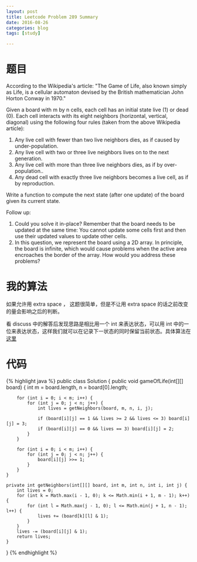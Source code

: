 ```yaml
---
layout: post
title: Leetcode Problem 289 Summary
date: 2016-08-26
categories: blog
tags: [study]

---
```


# 题目

According to the Wikipedia's article: "The Game of Life, also known simply as Life, is a cellular automaton devised by the British mathematician John Horton Conway in 1970."

Given a board with m by n cells, each cell has an initial state live (1) or dead (0). Each cell interacts with its eight neighbors (horizontal, vertical, diagonal) using the following four rules (taken from the above Wikipedia article):

1. Any live cell with fewer than two live neighbors dies, as if caused by under-population.
2. Any live cell with two or three live neighbors lives on to the next generation.
3. Any live cell with more than three live neighbors dies, as if by over-population..
4. Any dead cell with exactly three live neighbors becomes a live cell, as if by reproduction.

Write a function to compute the next state (after one update) of the board given its current state.

Follow up:   
1. Could you solve it in-place? Remember that the board needs to be updated at the same time: You cannot update some cells first and then use their updated values to update other cells.
2. In this question, we represent the board using a 2D array. In principle, the board is infinite, which would cause problems when the active area encroaches the border of the array. How would you address these problems?

# 我的算法

如果允许用 extra space ， 这题很简单，但是不让用 extra space 的话之前改变的量会影响之后的判断。

看 discuss 中的解答后发现思路是相比用一个 int 来表达状态，可以用 int 中的一位来表达状态，这样我们就可以在记录下一状态的同时保留当前状态。具体算法在[这里](https://discuss.leetcode.com/topic/29054/easiest-java-solution-with-explanation/2)

# 代码

{% highlight java %}
public class Solution {
    public void gameOfLife(int[][] board) {
        int m = board.length, n = board[0].length;
        
        for (int i = 0; i < m; i++) {
            for (int j = 0; j < n; j++) {
                int lives = getNeighbors(board, m, n, i, j);
                
                if (board[i][j] == 1 && lives >= 2 && lives <= 3) board[i][j] = 3;
                if (board[i][j] == 0 && lives == 3) board[i][j] = 2;
            }
        }
        
        for (int i = 0; i < m; i++) {
            for (int j = 0; j < n; j++) {
                board[i][j] >>= 1;
            }
        }
    }
    
    private int getNeighbors(int[][] board, int m, int n, int i, int j) {
        int lives = 0;
        for (int k = Math.max(i - 1, 0); k <= Math.min(i + 1, m - 1); k++) {
            for (int l = Math.max(j - 1, 0); l <= Math.min(j + 1, n - 1); l++) {
                lives += (board[k][l] & 1);
            }
        }
        lives -= (board[i][j] & 1);
        return lives;
    }
}
{% endhighlight %}